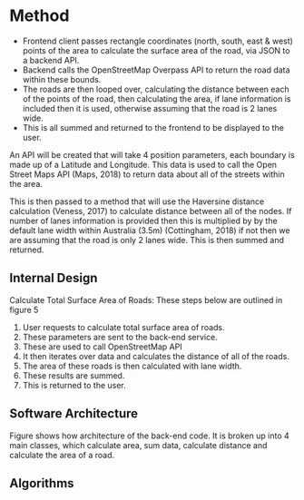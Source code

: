 # Method

* Frontend client passes rectangle coordinates (north, south, east & west)
  points of the area to calculate the surface area of the road, via JSON to a
  backend API.
* Backend calls the OpenStreetMap Overpass API to return the road data within
  these bounds.
* The roads are then looped over, calculating the distance between each of the
  points of the road, then calculating the area, if lane information is included
  then it is used, otherwise assuming that the road is 2 lanes wide.
* This is all summed and returned to the frontend to be displayed to the user.

An API will be created that will take 4 position parameters, each boundary is
made up of a Latitude and Longitude. This data is used to call the Open Street
Maps API (Maps, 2018) to return data about all of the streets within the area.

This is then passed to a method that will use the Haversine distance calculation
(Veness, 2017) to calculate distance between all of the nodes. If number of
lanes information is provided then this is multiplied by by the default lane
width within Australia (3.5m) (Cottingham, 2018) if not then we are assuming
that the road is only 2 lanes wide. This is then summed and returned.

## Internal Design

<!-- TODO: Add sequence diagram for Calculate Total Surface Area. -->

Calculate Total Surface Area of Roads: These steps below are outlined in figure
5

1.  User requests to calculate total surface area of roads.
2.  These parameters are sent to the back-end service.
3.  These are used to call OpenStreetMap API
4.  It then iterates over data and calculates the distance of all of the roads.
5.  The area of these roads is then calculated with lane width.
6.  These results are summed.
7.  This is returned to the user.

## Software Architecture

Figure shows how architecture of the back-end code. It is broken up into 4 main
classes, which calculate area, sum data, calculate distance and calculate the
area of a road.

<!-- TODO: Add class diagram. -->

## Algorithms

<!-- TODO: Add pseudocode for key functions. -->
